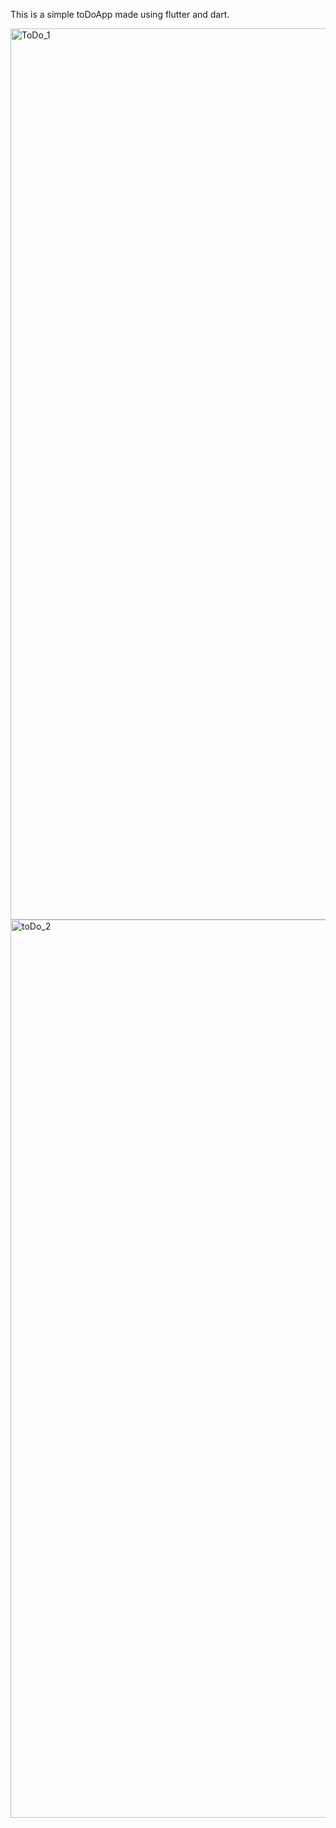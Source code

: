 This is a simple toDoApp made using flutter and dart.

<img width="1426" alt="ToDo_1" src="https://github.com/user-attachments/assets/b33cad2d-41ac-46ad-9ffc-06d042cd51a2" />  


<img width="1437" alt="toDo_2" src="https://github.com/user-attachments/assets/ecb43795-6287-42f4-8afa-5979eea3dfcf" />






